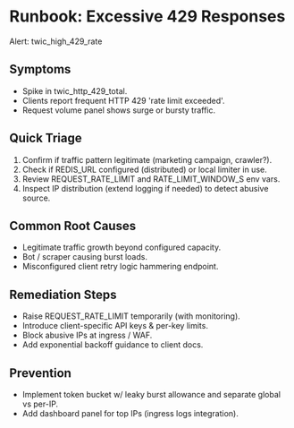 # Runbook: Excessive 429 Responses

Alert: twic_high_429_rate

## Symptoms

- Spike in twic_http_429_total.
- Clients report frequent HTTP 429 'rate limit exceeded'.
- Request volume panel shows surge or bursty traffic.

## Quick Triage

1. Confirm if traffic pattern legitimate (marketing campaign, crawler?).
2. Check if REDIS_URL configured (distributed) or local limiter in use.
3. Review REQUEST_RATE_LIMIT and RATE_LIMIT_WINDOW_S env vars.
4. Inspect IP distribution (extend logging if needed) to detect abusive source.

## Common Root Causes

- Legitimate traffic growth beyond configured capacity.
- Bot / scraper causing burst loads.
- Misconfigured client retry logic hammering endpoint.

## Remediation Steps

- Raise REQUEST_RATE_LIMIT temporarily (with monitoring).
- Introduce client-specific API keys & per-key limits.
- Block abusive IPs at ingress / WAF.
- Add exponential backoff guidance to client docs.

## Prevention

- Implement token bucket w/ leaky burst allowance and separate global vs per-IP.
- Add dashboard panel for top IPs (ingress logs integration).
